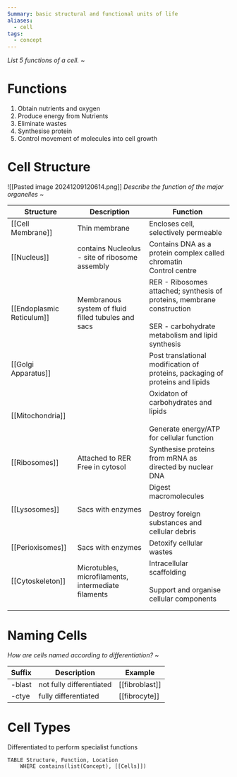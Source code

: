 ```yaml
---
Summary: basic structural and functional units of life
aliases:
  - cell
tags:
  - concept
---
```

*List 5 functions of a cell.*
~
# Functions
1. Obtain nutrients and oxygen
2. Produce energy from Nutrients
3. Eliminate wastes
4. Synthesise protein
5. Control movement of molecules into cell growth
<!--SR:!2024-12-16,4,270-->

# Cell Structure
![[Pasted image 20241209120614.png]]
*Describe the function of the major organelles*
~

| Structure                 | Description                                         | Function                                                                                                                        |
| ------------------------- | --------------------------------------------------- | ------------------------------------------------------------------------------------------------------------------------------- |
| [[Cell Membrane]]         | Thin membrane                                       | Encloses cell, selectively permeable<br>                                                                                        |
| [[Nucleus]]               | contains Nucleolus - site of ribosome assembly      | Contains DNA as a protein complex called chromatin<br>Control centre                                                            |
| [[Endoplasmic Reticulum]] | Membranous system of fluid filled tubules and sacs  | RER - Ribosomes attached; synthesis of proteins, membrane construction<br><br>SER - carbohydrate metabolism and lipid synthesis |
| [[Golgi Apparatus]]       |                                                     | Post translational modification of proteins, packaging of proteins and lipids                                                   |
| [[Mitochondria]]          |                                                     | Oxidaton of carbohydrates and lipids<br><br>Generate energy/ATP for cellular function                                           |
| [[Ribosomes]]             | Attached to RER<br>Free in cytosol                  | Synthesise proteins from mRNA as directed by nuclear DNA                                                                        |
| [[Lysosomes]]             | Sacs with enzymes                                   | Digest macromolecules<br><br>Destroy foreign substances and cellular debris                                                     |
| [[Perioxisomes]]          | Sacs with enzymes                                   | Detoxify cellular wastes                                                                                                        |
| [[Cytoskeleton]]          | Microtubles, microfilaments, intermediate filaments | Intracellular scaffolding<br><br>Support and organise cellular components                                                       |
|                           |                                                     |                                                                                                                                 |
|                           |                                                     |                                                                                                                                 |
# Naming Cells
*How are cells named according to differentiation?*
~

| Suffix | Description              | Example        |
| ------ | ------------------------ | -------------- |
| -blast | not fully differentiated | [[fibroblast]] |
| -ctye  | fully differentiated     | [[fibrocyte]]  |


# Cell Types
Differentiated to perform specialist functions
``` dataview
TABLE Structure, Function, Location
	WHERE contains(list(Concept), [[Cells]])

```